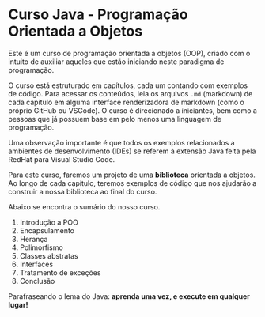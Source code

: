 # Curso Java - Programação Orientada a Objetos

Este é um curso de programação orientada a objetos (OOP), criado com o intuito de auxiliar aqueles que estão iniciando neste paradigma de programação.

O curso está estruturado em capítulos, cada um contando com exemplos de código. Para acessar os conteúdos, leia os arquivos `.md` (markdown) de cada capítulo em alguma interface renderizadora de markdown (como o próprio GitHub ou VSCode). O curso é direcionado a iniciantes, bem como a pessoas que já possuem base em pelo menos uma linguagem de programação.

Uma observação importante é que todos os exemplos relacionados a ambientes de desenvolvimento (IDEs) se referem à extensão Java feita pela RedHat para Visual Studio Code.

Para este curso, faremos um projeto de uma **biblioteca** orientada a objetos. Ao longo de cada capítulo, teremos exemplos de código que nos ajudarão a construir a nossa biblioteca ao final do curso.

Abaixo se encontra o sumário do nosso curso.

1. Introdução a POO
2. Encapsulamento
3. Herança
4. Polimorfismo
5. Classes abstratas
6. Interfaces
7. Tratamento de exceções
8. Conclusão

Parafraseando o lema do Java: **aprenda uma vez, e execute em qualquer lugar!**